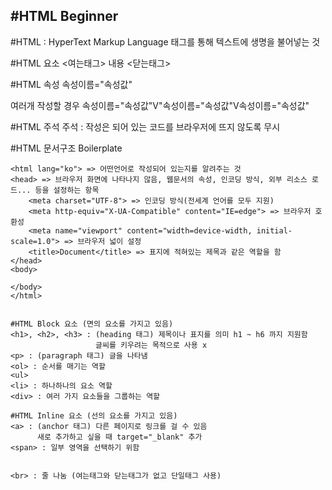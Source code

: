 #HTML Beginner
-----------------
#HTML : HyperText Markup Language
        태그를 통해 텍스트에 생명을 불어넣는 것

#HTML 요소
<여는태그> 내용 <닫는태그>


#HTML 속성
속성이름="속성값"

여러개 작성할 경우
속성이름="속성값"V"속성이름="속성값"V속성이름="속성값"


#HTML 주석
주석 : 작성은 되어 있는 코드를 브라우저에 뜨지 않도록 무시
<!--<p>임금님 귀는 당나귀 귀!</p>-->


#HTML 문서구조
Boilerplate
~~~<!DOCTYPE html> => html 문서라는 것을 알려주는 것
<html lang="ko"> => 어떤언어로 작성되어 있는지를 알려주는 것
<head> => 브라우저 화면에 나타나지 않음, 웹문서의 속성, 인코딩 방식, 외부 리소스 로드... 등을 설정하는 항목
    <meta charset="UTF-8"> => 인코딩 방식(전세계 언어를 모두 지원)
    <meta http-equiv="X-UA-Compatible" content="IE=edge"> => 브라우저 호환성
    <meta name="viewport" content="width=device-width, initial-scale=1.0"> => 브라우저 넓이 설정
    <title>Document</title> => 표지에 적혀있는 제목과 같은 역할을 함
</head>
<body>
    
</body>
</html>


#HTML Block 요소 (면의 요소를 가지고 있음)
<h1>, <h2>, <h3> : (heading 태그) 제목이나 표지를 의미 h1 ~ h6 까지 지원함
                   글씨를 키우려는 목적으로 사용 x
<p> : (paragraph 태그) 글을 나타냄
<ol> : 순서를 매기는 역할
<ul> 
<li> : 하나하나의 요소 역할
<div> : 여러 가지 요소들을 그룹하는 역할

#HTML Inline 요소 (선의 요소를 가지고 있음)
<a> : (anchor 태그) 다른 페이지로 링크를 걸 수 있음
      새로 추가하고 싶을 때 target="_blank" 추가
<span> : 일부 영역을 선택하기 위함


<br> : 줄 나눔 (여는태그와 닫는태그가 없고 단일태그 사용)